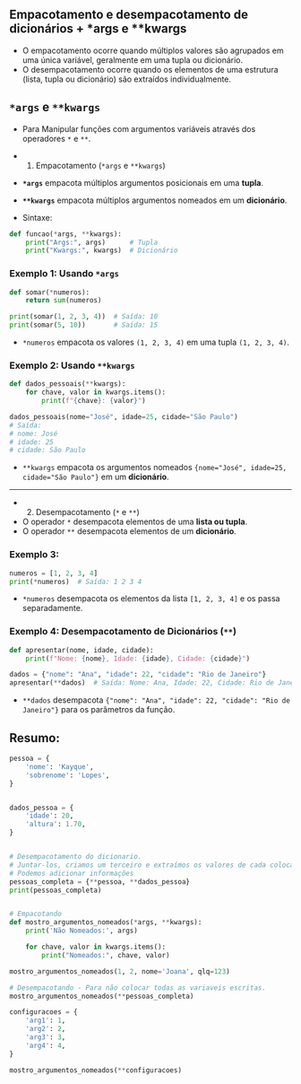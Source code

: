 ## Empacotamento e desempacotamento de dicionários + *args e **kwargs
- O empacotamento ocorre quando múltiplos valores são agrupados em uma única variável, geralmente em uma tupla ou dicionário.
- O desempacotamento ocorre quando os elementos de uma estrutura (lista, tupla ou dicionário) são extraídos individualmente.

## `*args` e `**kwargs`
- Para Manipular funções com argumentos variáveis através dos operadores `*` e `**`.
- 1. Empacotamento (`*args` e `**kwargs`)
- **`*args`** empacota múltiplos argumentos posicionais em uma **tupla**.
- **`**kwargs`** empacota múltiplos argumentos nomeados em um **dicionário**.

- Sintaxe:
```python
def funcao(*args, **kwargs):
    print("Args:", args)      # Tupla
    print("Kwargs:", kwargs)  # Dicionário
```

### Exemplo 1: Usando `*args` 
```python
def somar(*numeros):
    return sum(numeros)

print(somar(1, 2, 3, 4))  # Saída: 10
print(somar(5, 10))       # Saída: 15
```
- `*numeros` empacota os valores `(1, 2, 3, 4)` em uma tupla `(1, 2, 3, 4)`.

### Exemplo 2: Usando `**kwargs`
```python
def dados_pessoais(**kwargs):
    for chave, valor in kwargs.items():
        print(f"{chave}: {valor}")

dados_pessoais(nome="José", idade=25, cidade="São Paulo")
# Saída:
# nome: José
# idade: 25
# cidade: São Paulo
```
- `**kwargs` empacota os argumentos nomeados `{nome="José", idade=25, cidade="São Paulo"}` em um **dicionário**.

---

- 2. Desempacotamento (`*` e `**`)
- O operador `*` desempacota elementos de uma **lista ou tupla**.
- O operador `**` desempacota elementos de um **dicionário**.

### Exemplo 3:
```python
numeros = [1, 2, 3, 4]
print(*numeros)  # Saída: 1 2 3 4
```
- `*numeros` desempacota os elementos da lista `[1, 2, 3, 4]` e os passa separadamente.


### Exemplo 4: Desempacotamento de Dicionários (`**`)
```python
def apresentar(nome, idade, cidade):
    print(f"Nome: {nome}, Idade: {idade}, Cidade: {cidade}")

dados = {"nome": "Ana", "idade": 22, "cidade": "Rio de Janeiro"}
apresentar(**dados)  # Saída: Nome: Ana, Idade: 22, Cidade: Rio de Janeiro
```
- `**dados` desempacota `{"nome": "Ana", "idade": 22, "cidade": "Rio de Janeiro"}` para os parâmetros da função.


## Resumo:
```py
pessoa = {
    'nome': 'Kayque',
    'sobrenome': 'Lopes',
}


dados_pessoa = {
    'idade': 20,
    'altura': 1.70,
}


# Desempacotamento do dicionario.
# Juntar-los, criamos um terceiro e extraímos os valores de cada colocando neste. 
# Podemos adicionar informações
pessoas_completa = {**pessoa, **dados_pessoa}
print(pessoas_completa)


# Empacotando
def mostro_argumentos_nomeados(*args, **kwargs):
    print('Não Nomeados:', args)

    for chave, valor in kwargs.items():
        print("Nomeados:", chave, valor)

mostro_argumentos_nomeados(1, 2, nome='Joana', qlq=123)

# Desempacotando - Para não colocar todas as variaveis escritas.
mostro_argumentos_nomeados(**pessoas_completa)

configuracoes = {
    'arg1': 1,
    'arg2': 2,
    'arg3': 3,
    'arg4': 4,
}

mostro_argumentos_nomeados(**configuracoes)
```